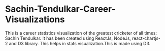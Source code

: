 # Sachin-Tendulkar-Career-Visualizations
This is a career statistics visualization of the greatest cricketer of all times: Sachin Tendulkar. It has been created using ReactJs, NodeJs, react-chartjs-2 and D3 library.
This helps in stats visualization.This is made using D3.